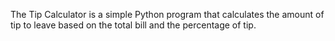 
The Tip Calculator is a simple Python program that calculates the amount of tip to leave based on the total bill and the percentage of tip.
